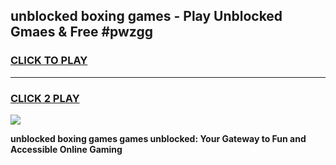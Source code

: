 
## unblocked boxing games - Play Unblocked Gmaes & Free #pwzgg
<h3>
<a href="https://premium.freeplayer.one?title=unblocked_boxing_games&ref=01M">CLICK TO PLAY</a></h3>
<hr>

<h3>
<a href="https://premium.freeplayer.one?title=unblocked_boxing_games&ref=01M">CLICK 2 PLAY</a>
  
</h3>

<a href="https://premium.freeplayer.one?title=unblocked_boxing_games&ref=01M"><img src="https://clearcache.store/games.png"></a>


**unblocked boxing games games unblocked: Your Gateway to Fun and Accessible Online Gaming**
